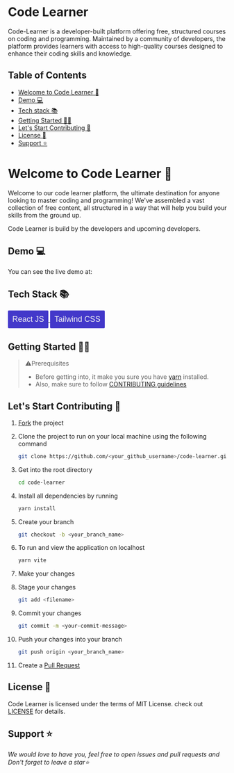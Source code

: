 # Code Learner

Code-Learner is a developer-built platform offering free, structured courses on coding and programming. Maintained by a community of developers, the platform provides learners with access to high-quality courses designed to enhance their coding skills and knowledge.

## Table of Contents

- [Welcome to Code Learner 👋](#welcome-to-codelearner-)
- [Demo 💻](#demo-)
- [Tech stack 📚](#tech-stack-)
- [Getting Started 👩‍💻](#getting-started-)
- [Let's Start Contributing 🌟](#lets-start-contributing-)
- [License 📝](#license-)
- [Support ⭐](#support-)

<a name="welcome-to-codelearner"></a>

# Welcome to Code Learner 👋

Welcome to our code learner platform, the ultimate destination for anyone looking to master coding and programming! We've assembled a vast collection of free content, all structured in a way that will help you build your skills from the ground up.

Code Learner is build by the developers and upcoming developers.

<a name="demo"></a>

## Demo 💻

You can see the live demo at:

<a name="tech-stack"></a>

## Tech Stack 📚

<p>
  <a href="https://react.dev/">
    <button style="background:#4338ca; outline:none; border:none; font-size:18px; padding:10px; color:#f1f1f1; border-radius:2px;">React JS</button>
  </a>
  <a href="https://tailwindcss.com/">
    <button style="background:#4338ca; outline:none; border:none; font-size:18px; padding:10px; color:#f1f1f1; border-radius:2px;">Tailwind CSS</button>
  </a>
  
</p>

<a name="getting-started"></a>

## Getting Started 👩‍💻

> ⚠️Prerequisites
>
> - Before getting into, it make you sure you have [yarn](https://yarnpkg.com/cli/install) installed.
> - Also, make sure to follow [CONTRIBUTING guidelines](https://github.com/rupali-codes/LinksHub/blob/main/ontribution.md)

<a name="lets-start-contributing"></a>

## Let's Start Contributing 🌟

1. [Fork](https://github.com/techysiddhant/code-learner/compare/fork) the project
2. Clone the project to run on your local machine using the following command

   ```sh
   git clone https://github.com/<your_github_username>/code-learner.git
   ```

3. Get into the root directory

   ```sh
   cd code-learner
   ```

4. Install all dependencies by running

   ```sh
   yarn install
   ```

5. Create your branch

   ```sh
   git checkout -b <your_branch_name>
   ```

6. To run and view the application on localhost

   ```sh
   yarn vite
   ```

7. Make your changes

8. Stage your changes

   ```sh
   git add <filename>
   ```

9. Commit your changes

   ```sh
   git commit -m <your-commit-message>
   ```

10. Push your changes into your branch

    ```sh
    git push origin <your_branch_name>
    ```

11. Create a [Pull Request](https://github.com/techysiddhant/code-learner/compare)

<a name="license"></a>

## License 📝

Code Learner is licensed under the terms of MIT License. check out [LICENSE](https://github.com/techysiddhant/code-learner/blob/main/LICENSE) for details.

<a name="support"></a>

## Support ⭐

_We would love to have you, feel free to open issues and pull requests and Don't forget to leave a star⭐_
